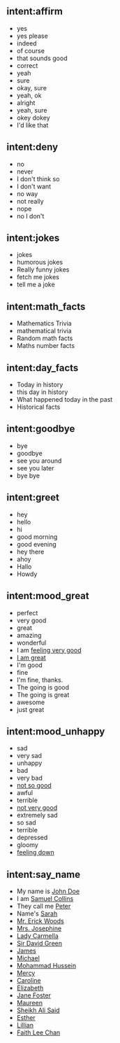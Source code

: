 ## intent:affirm
- yes
- yes please
- indeed
- of course
- that sounds good
- correct
- yeah
- sure
- okay, sure
- yeah, ok
- alright
- yeah, sure
- okey dokey
- I'd like that

## intent:deny
- no
- never
- I don't think so
- I don't want
- no way
- not really
- nope
- no I don't

## intent:jokes
- jokes
- humorous jokes
- Really funny jokes
- fetch me jokes
- tell me a joke

## intent:math_facts
- Mathematics Trivia
- mathematical trivia
- Random math facts
- Maths number facts

## intent:day_facts
- Today in history
- this day in history
- What happened today in the past
- Historical facts

## intent:goodbye
- bye
- goodbye
- see you around
- see you later
- bye bye

## intent:greet
- hey
- hello
- hi
- good morning
- good evening
- hey there
- ahoy
- Hallo
- Howdy

## intent:mood_great
- perfect
- very good
- great
- amazing
- wonderful
- I am [feeling very good](mood_great)
- [I am great](mood_great)
- I'm good
- fine
- I'm fine, thanks.
- The going is good
- The going is great
- awesome
- just great

## intent:mood_unhappy
- sad
- very sad
- unhappy
- bad
- very bad
- [not so good](mood_unhappy)
- awful
- terrible
- [not very good](mood_unhappy)
- extremely sad
- so sad
- terrible
- depressed
- gloomy
- [feeling down](mood_unhappy)

## intent:say_name
- My name is [John Doe](PERSON)
- I am [Samuel Collins](PERSON)
- They call me [Peter](PERSON)
- Name's [Sarah](PERSON)
- [Mr. Erick Woods](PERSON)
- [Mrs. Josephine](PERSON)
- [Lady Carmella](PERSON)
- [Sir David Green](PERSON)
- [James](PERSON)
- [Michael](PERSON)
- [Mohammad Hussein](PERSON)
- [Mercy](PERSON)
- [Caroline](PERSON)
- [Elizabeth](PERSON)
- [Jane Foster](PERSON)
- [Maureen](PERSON)
- [Sheikh Ali Said](PERSON)
- [Esther](PERSON)
- [Lillian](PERSON)
- [Faith Lee Chan](PERSON)
